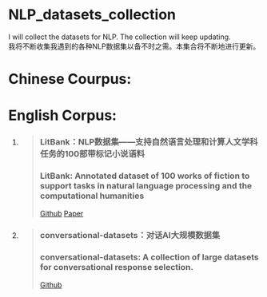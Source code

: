 # NLP_datasets_collection
I will collect the datasets for NLP. The collection will keep updating.   
我将不断收集我遇到的各种NLP数据集以备不时之需。本集合将不断地进行更新。

# Chinese Courpus:

# English Corpus:
1. > ### LitBank：NLP数据集——支持自然语言处理和计算人文学科任务的100部带标记小说语料  
   > ### LitBank: Annotated dataset of 100 works of fiction to support tasks in natural language processing and the computational humanities  
   > [Github](https://github.com/dbamman/litbank) [Paper](http://people.ischool.berkeley.edu/~dbamman/pubs/pdf/naacl2019_literary_entities.pdf)
   
2. > ### conversational-datasets：对话AI大规模数据集 
   > ### conversational-datasets: A collection of large datasets for conversational response selection.
   > [Github](https://github.com/PolyAI-LDN/conversational-datasets)
